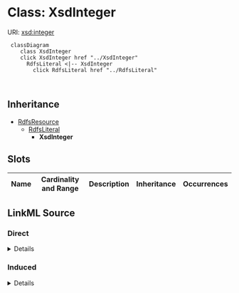 

# Class: XsdInteger





URI: [xsd:integer](http://www.w3.org/2001/XMLSchema#integer)






```mermaid
 classDiagram
    class XsdInteger
    click XsdInteger href "../XsdInteger"
      RdfsLiteral <|-- XsdInteger
        click RdfsLiteral href "../RdfsLiteral"
      
      
```





## Inheritance
* [RdfsResource](../classes/RdfsResource.md)
    * [RdfsLiteral](../classes/RdfsLiteral.md)
        * **XsdInteger**



## Slots

| Name | Cardinality and Range | Description | Inheritance | Occurrences |
| ---  | --- | --- | --- | --- |














## LinkML Source

<!-- TODO: investigate https://stackoverflow.com/questions/37606292/how-to-create-tabbed-code-blocks-in-mkdocs-or-sphinx -->

### Direct

<details>

```yaml
name: xsd_integer
from_schema: okns:hydrology-kg
exact_mappings:
- http://www.w3.org/2001/XMLSchema#integer
rank: 1000
is_a: rdfs_Literal
class_uri: xsd:integer

```
</details>

### Induced

<details>

```yaml
name: xsd_integer
from_schema: okns:hydrology-kg
exact_mappings:
- http://www.w3.org/2001/XMLSchema#integer
rank: 1000
is_a: rdfs_Literal
class_uri: xsd:integer

```
</details>